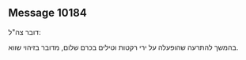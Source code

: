 ## Message 10184

דובר צה"ל:

בהמשך להתרעה שהופעלה על ירי רקטות וטילים בכרם שלום, מדובר בזיהוי שווא.

